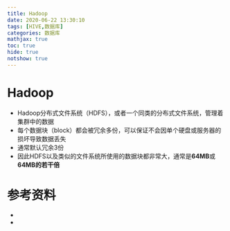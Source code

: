 ```yaml
---
title: Hadoop
date: 2020-06-22 13:30:10
tags: [HIVE,数据库]
categories: 数据库
mathjax: true
toc: true
hide: true
notshow: true
---
```


<center></center>
<!--more-->

# Hadoop

- Hadoop分布式文件系统（HDFS），或者一个同类的分布式文件系统，管理着集群中的数据
- 每个数据块（block）都会被冗余多份，可以保证不会因单个硬盘或服务器的损坏导致数据丢失
 - 通常默认冗余3份
 - 因此HDFS以及类似的文件系统所使用的数据块都非常大，通常是**64MB**或**64MB的若干倍**

# 参考资料
- []()
- []()